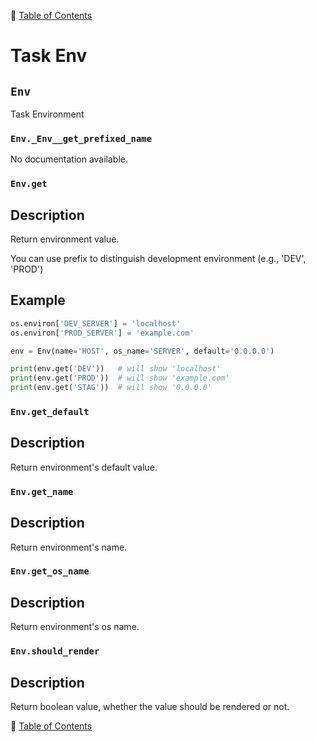 🔖 [Table of Contents](../README.md)

# Task Env

<!--start-doc-->
## `Env`
Task Environment

### `Env._Env__get_prefixed_name`
No documentation available.

### `Env.get`
## Description

Return environment value.

You can use prefix to distinguish development environment
(e.g., 'DEV', 'PROD')

## Example

```python
os.environ['DEV_SERVER'] = 'localhost'
os.environ['PROD_SERVER'] = 'example.com'

env = Env(name='HOST', os_name='SERVER', default='0.0.0.0')

print(env.get('DEV'))   # will show 'localhost'
print(env.get('PROD'))  # will show 'example.com'
print(env.get('STAG'))  # will show '0.0.0.0'
```
### `Env.get_default`
## Description
Return environment's default value.
### `Env.get_name`
## Description
Return environment's name.
### `Env.get_os_name`
## Description
Return environment's os name.
### `Env.should_render`
## Description
Return boolean value, whether the value should be rendered or not.
<!--end-doc-->

🔖 [Table of Contents](../README.md)
